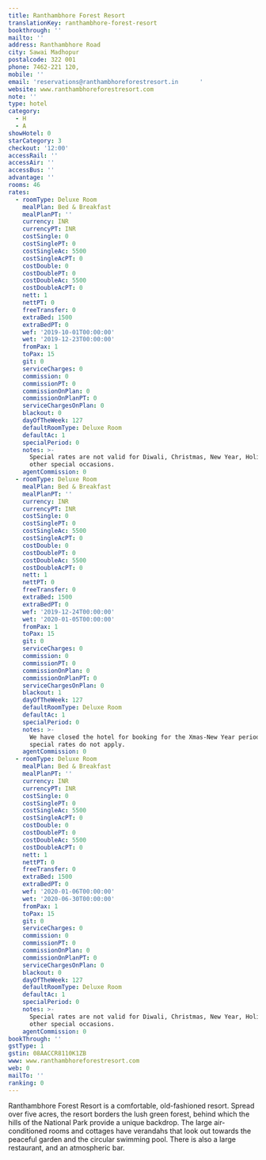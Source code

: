 ```yaml
---
title: Ranthambhore Forest Resort
translationKey: ranthambhore-forest-resort
bookthrough: ''
mailto: ''
address: Ranthambhore Road
city: Sawai Madhopur
postalcode: 322 001
phone: 7462-221 120,
mobile: ''
email: 'reservations@ranthambhoreforestresort.in      '
website: www.ranthambhoreforestresort.com
note: ''
type: hotel
category:
  - H
  - A
showHotel: 0
starCategory: 3
checkout: '12:00'
accessRail: ''
accessAir: ''
accessBus: ''
advantage: ''
rooms: 46
rates:
  - roomType: Deluxe Room
    mealPlan: Bed & Breakfast
    mealPlanPT: ''
    currency: INR
    currencyPT: INR
    costSingle: 0
    costSinglePT: 0
    costSingleAc: 5500
    costSingleAcPT: 0
    costDouble: 0
    costDoublePT: 0
    costDoubleAc: 5500
    costDoubleAcPT: 0
    nett: 1
    nettPT: 0
    freeTransfer: 0
    extraBed: 1500
    extraBedPT: 0
    wef: '2019-10-01T00:00:00'
    wet: '2019-12-23T00:00:00'
    fromPax: 1
    toPax: 15
    git: 0
    serviceCharges: 0
    commission: 0
    commissionPT: 0
    commissionOnPlan: 0
    commissionOnPlanPT: 0
    serviceChargesOnPlan: 0
    blackout: 0
    dayOfTheWeek: 127
    defaultRoomType: Deluxe Room
    defaultAc: 1
    specialPeriod: 0
    notes: >-
      Special rates are not valid for Diwali, Christmas, New Year, Holi and
      other special occasions.
    agentCommission: 0
  - roomType: Deluxe Room
    mealPlan: Bed & Breakfast
    mealPlanPT: ''
    currency: INR
    currencyPT: INR
    costSingle: 0
    costSinglePT: 0
    costSingleAc: 5500
    costSingleAcPT: 0
    costDouble: 0
    costDoublePT: 0
    costDoubleAc: 5500
    costDoubleAcPT: 0
    nett: 1
    nettPT: 0
    freeTransfer: 0
    extraBed: 1500
    extraBedPT: 0
    wef: '2019-12-24T00:00:00'
    wet: '2020-01-05T00:00:00'
    fromPax: 1
    toPax: 15
    git: 0
    serviceCharges: 0
    commission: 0
    commissionPT: 0
    commissionOnPlan: 0
    commissionOnPlanPT: 0
    serviceChargesOnPlan: 0
    blackout: 1
    dayOfTheWeek: 127
    defaultRoomType: Deluxe Room
    defaultAc: 1
    specialPeriod: 0
    notes: >-
      We have closed the hotel for booking for the Xmas-New Year period as the
      special rates do not apply.
    agentCommission: 0
  - roomType: Deluxe Room
    mealPlan: Bed & Breakfast
    mealPlanPT: ''
    currency: INR
    currencyPT: INR
    costSingle: 0
    costSinglePT: 0
    costSingleAc: 5500
    costSingleAcPT: 0
    costDouble: 0
    costDoublePT: 0
    costDoubleAc: 5500
    costDoubleAcPT: 0
    nett: 1
    nettPT: 0
    freeTransfer: 0
    extraBed: 1500
    extraBedPT: 0
    wef: '2020-01-06T00:00:00'
    wet: '2020-06-30T00:00:00'
    fromPax: 1
    toPax: 15
    git: 0
    serviceCharges: 0
    commission: 0
    commissionPT: 0
    commissionOnPlan: 0
    commissionOnPlanPT: 0
    serviceChargesOnPlan: 0
    blackout: 0
    dayOfTheWeek: 127
    defaultRoomType: Deluxe Room
    defaultAc: 1
    specialPeriod: 0
    notes: >-
      Special rates are not valid for Diwali, Christmas, New Year, Holi and
      other special occasions.
    agentCommission: 0
bookThrough: ''
gstType: 1
gstin: 08AACCR8110K1ZB
www: www.ranthambhoreforestresort.com
web: 0
mailTo: ''
ranking: 0
---
```













Ranthambhore Forest Resort is a comfortable, old-fashioned resort. Spread over five acres, the resort borders the lush green forest, behind which the hills of the National Park provide a unique backdrop. The large air-conditioned rooms and cottages have verandahs that look out towards the peaceful garden and the circular swimming pool. There is also a large restaurant, and an atmospheric bar.